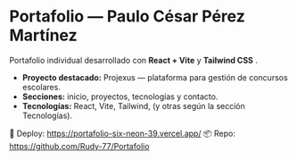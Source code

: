 # Portafolio — Paulo César Pérez Martínez

Portafolio individual desarrollado con **React + Vite** y **Tailwind CSS** .

- **Proyecto destacado:** Projexus — plataforma para gestión de concursos escolares.
- **Secciones:** inicio, proyectos, tecnologías y contacto.
- **Tecnologías:** React, Vite, Tailwind, (y otras según la sección Tecnologías).

🔗 Deploy: https://portafolio-six-neon-39.vercel.app/ 
📦 Repo: https://github.com/Rudy-77/Portafolio
